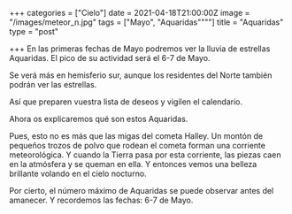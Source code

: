 +++
categories = ["Cielo"]
date = 2021-04-18T21:00:00Z
image = "/images/meteor_n.jpg"
tags = ["Mayo", "Aquaridаs""""]
title = "Aquaridаs"
type = "post"

+++
En las primeras fechas de Mayo podremos ver la lluvia de estrellas Aquaridas. El pico de su actividad será el 6-7 de Mayo.  
  
Se verá más en hemisferio sur, aunque los residentes del Norte también podrán ver las estrellas.  
  
Así que preparen vuestra lista de deseos y vigilen el calendario.  
  
Ahora os explicaremos qué son estos Aquaridаs.  
  
Pues, esto no es más que las migas del cometa Halley. Un montón de pequeños trozos de polvo que rodean el cometa forman una corriente meteorológica. Y cuando la Tierra pasa por esta corriente, las piezas caen en la atmósfera y se queman en ella. Y entonces vemos una belleza brillante volando en el cielo nocturno.  
  
Por cierto, el número máximo de Aquaridаs se puede observar antes del amanecer. Y recordemos las fechas: 6-7 de Mayo.
